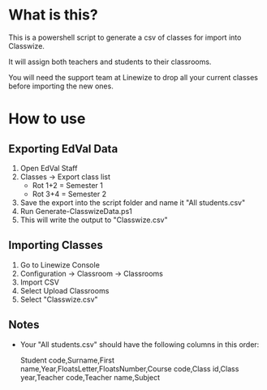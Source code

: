 # What is this?
This is a powershell script to generate a csv of classes for import into Classwize.

It will assign both teachers and students to their classrooms.

You will need the support team at Linewize to drop all your current classes before importing the new ones.

# How to use
## Exporting EdVal Data
1. Open EdVal Staff
2. Classes -> Export class list
    - Rot 1+2 = Semester 1
    - Rot 3+4 = Semester 2
3. Save the export into the script folder and name it "All students.csv"
4. Run Generate-ClasswizeData.ps1
6. This will write the output to "Classwize.csv"

## Importing Classes
1.	Go to Linewize Console
2.	Configuration -> Classroom -> Classrooms
3.	Import CSV
4.	Select Upload Classrooms
5.	Select "Classwize.csv"

## Notes
- Your "All students.csv" should have the following columns in this order:

  Student code,Surname,First name,Year,FloatsLetter,FloatsNumber,Course code,Class id,Class year,Teacher code,Teacher name,Subject